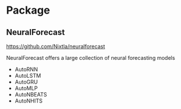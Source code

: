 # Package

## NeuralForecast
https://github.com/Nixtla/neuralforecast

NeuralForecast offers a large collection of neural forecasting models
- AutoRNN
- AutoLSTM
- AutoGRU
- AutoMLP
- AutoNBEATS
- AutoNHITS
